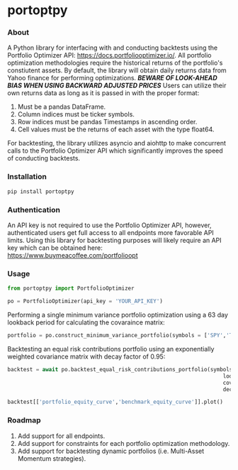 # portoptpy
### About
A Python library for interfacing with and conducting backtests using the Portfolio Optimizer API: https://docs.portfoliooptimizer.io/. All portfolio optimization methodologies require the historical returns of the portfolio's constiutent assets. By default, the library will obtain daily returns data from Yahoo finance for performing optimizations. ***BEWARE OF LOOK-AHEAD BIAS WHEN USING BACKWARD ADJUSTED PRICES*** Users can utilize their own returns data as long as it is passed in with the proper format:

1. Must be a pandas DataFrame.
2. Column indices must be ticker symbols.
3. Row indices must be pandas Timestamps in ascending order.
4. Cell values must be the returns of each asset with the type float64.

For backtesting, the library utilizes asyncio and aiohttp to make concurrent calls to the Portfolio Optimizer API which significantly improves the speed of conducting backtests.

### Installation
```python
pip install portoptpy
```

### Authentication
An API key is not required to use the Portfolio Optimizer API, however, authenticated users get full access to all endpoints more favorable API limits. Using this library for backtesting purposes will likely require an API key which can be obtained here: https://www.buymeacoffee.com/portfolioopt

### Usage
```python
from portoptpy import PortfolioOptimizer

po = PortfolioOptimizer(api_key = 'YOUR_API_KEY')
```

Performing a single minimum variance portfolio optimization using a 63 day lookback period for calculating the covaraince matrix:
```python
portfolio = po.construct_minimum_variance_portfolio(symbols = ['SPY','TLT','GLD','BTC-USD'], lookback = 63)
```

Backtesting an equal risk contributions portfolio using an exponentially weighted covariance matrix with decay factor of 0.95:
```python
backtest = await po.backtest_equal_risk_contributions_portfolio(symbols = ['SPY','TLT','GLD','BTC-USD'],
                                                                    lookback = 63,
                                                                    covariance_type = 'exponential',
                                                                    decay_factor = 0.95)

backtest[['portfolio_equity_curve','benchmark_equity_curve']].plot()
```

### Roadmap
1. Add support for all endpoints.
2. Add support for constraints for each portfolio optimization methodology.
3. Add support for backtesting dynamic portfolios (i.e. Multi-Asset Momentum strategies).
